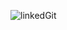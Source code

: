







![linkedGit](https://user-images.githubusercontent.com/86269957/183229628-fb93dbaf-cca8-4fa6-b2dc-97fcc1303f66.jpg)





